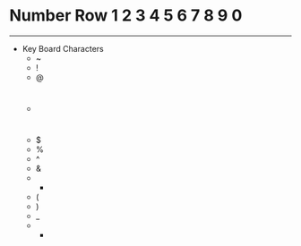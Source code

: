 # Number Row 1 2 3 4 5 6 7 8 9 0
<hr>

- Key Board Characters
  - ~
  - !
  - @
  - #
  - $
  - %
  - ^
  - &
  - *
  - (
  - )
  - _
  - +
